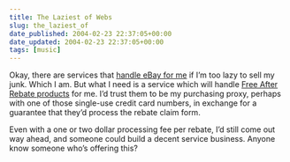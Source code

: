 ```yaml
---
title: The Laziest of Webs
slug: the_laziest_of
date_published: 2004-02-23 22:37:05+00:00
date_updated: 2004-02-23 22:37:05+00:00
tags: [music]
---
```

Okay, there are services that [handle eBay for me](http://www.auctiondrop.com/) if I’m too lazy to sell my junk. Which I am. But what I need is a service which will handle [Free After Rebate products](http://www.freeafterrebate.info/) for me. I’d trust them to be my purchasing proxy, perhaps with one of those single-use credit card numbers, in exchange for a guarantee that they’d process the rebate claim form.

Even with a one or two dollar processing fee per rebate, I’d still come out way ahead, and someone could build a decent service business. Anyone know someone who’s offering this?
